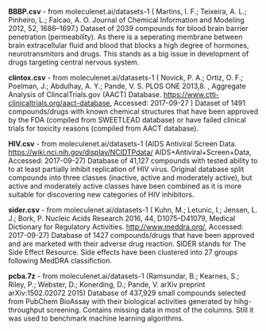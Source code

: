 **BBBP.csv** - from moleculenet.ai/datasets-1
( Martins, I. F.; Teixeira, A. L.; Pinheiro, L.; Falcao, A. O. Journal  of  Chemical  Information and Modeling 2012, 52, 1686–1697.)
Dataset of 2039 compounds for blood brain barrier penetration (permeability). As there is a seperating membrane between brain extracellular fluid and blood that blocks a high degree of hormones, neurotransmitors and drugs. This stands as a big issue in development of drugs targeting central nervous system.

**clintox.csv** - from moleculenet.ai/datasets-1
( Novick, P. A.; Ortiz, O. F.; Poelman, J.; Abdulhay, A. Y.; Pande, V. S. PLOS  ONE 2013,8. ,
Aggregate Analysis of ClincalTrials.gov (AACT) Database.
https://www.ctti-clinicaltrials.org/aact-database, Accessed:  2017-09-27 )
Dataset of 1491 compounds/drugs with known chemical structures that have been approved by the FDA (compiled from SWEETLEAD database) or have failed clinical trials for toxicity reasons (compiled from AACT database). 

**HIV.csv** - from moleculenet.ai/datasets-1
(AIDS Antiviral Screen Data. https://wiki.nci.nih.gov/display/NCIDTPdata/ AIDS+Antiviral+Screen+Data, Accessed:  2017-09-27)
Database of 41,127 compounds with tested ability to to at least partially inhibit replication of HIV virus. Original database split compounds into three classes (inactive, active and moderately active), but active and moderately active classes have been combined as it is more suitable for discovering new categories of HIV inhibitors.

**sider.csv** - from moleculenet.ai/datasets-1
( Kuhn, M.; Letunic, I.; Jensen, L. J.; Bork, P. Nucleic Acids Research 2016, 44, D1075–D41079,
Medical  Dictionary  for  Regulatory  Activities. http://www.meddra.org/, Accessed: 2017-09-27)
Database of 1427 compounds/drugs that have been approved and are marketed with their adverse drug reaction. SIDER stands for The Side Effect Resource. Side effects have been clustered into 27 groups following MedDRA classifiction.

**pcba.7z** - from moleculenet.ai/datasets-1
(Ramsundar, B.;  Kearnes, S.;  Riley, P.;  Webster, D.; Konerding, D.;  Pande, V. arXiv preprint arXiv:1502.02072 2015)
Database of 437,929 small compounds selected from PubChem BioAssay with their biological activities generated by hihg-throughput screening. Contains missing data in most of the columns. Still it was used to benchmark machine learning algorithms.